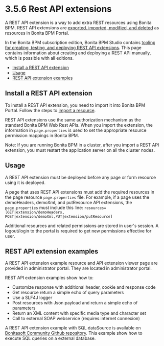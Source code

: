 # 3.5.6 Rest API extensions

A REST API extension is a way to add extra REST resources using Bonita BPM. REST API extensions are [exported. imported, modified, and deleted](/resource-management.md) as resources in Bonita BPM Portal. 

In the Bonita BPM subscription edition, Bonita BPM Studio contains [tooling for creating, testing, and deploying REST API extensions](/rest-api-extensions.md). 
This page contains information about creating and deploying a REST API manually, which is possible with all editions.

* [Install a REST API extension](#install)
* [Usage](#usage)
* [REST API extension examples](#example)

## Install a REST API extension

To install a REST API extension, you need to import it into Bonita BPM Portal.
Follow the steps to [import a resource](/resource-management.md#import).

REST API extensions use the same authorization mechanism as the standard Bonita BPM Web Rest APIs.
When you import the extension, the information in `page.properties` is used to set the appropriate
resource permission mappings in Bonita BPM.

Note: If you are running Bonita BPM in a cluster, after you import a REST API extension, you must restart the
application server on all the cluster nodes. 

## Usage

A REST API extension must be deployed before any page or form resource using it is deployed.

A page that uses REST API extensions must add the required resources in the page resource
`page.properties` file.
For example, if a page uses the demoHeaders, demoXml, and putResource API extensions, the
`page.properties` must include this line:
`
resources=[GET|extension/demoHeaders, POST|extension/demoXml,PUT|extension/putResource]
`

Additional resources and related permissions are stored in user's session. A logout/login to the portal is required
to get new permissions effective for user.

## REST API extension examples

A REST API extension example resource and API extension viewer page are provided in administrator portal. They are
located in administrator portal.

REST API extension examples show how to:

* Customize response with additional header, cookie and response code
* Get resource return a simple echo of query parameters
* Use a SLF4J logger
* Post resources with Json payload and return a simple echo of parameters
* Return an XML content with specific media type and character set
* Call to external SOAP webservice (requires internet connexion)

A REST API extension example with SQL dataSource is available on [Bonitasoft Community Github
repository](https://github.com/Bonitasoft-Community/rest-api-sql-data-source). This example show how to execute SQL queries on a external database.